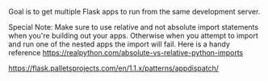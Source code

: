 Goal is to get multiple Flask apps to run from the same development server.

Special Note: Make sure to use relative and not absolute import statements when you're building out your apps. Otherwise when you attempt to import and run one of the nested apps the import will fail. Here is a handy reference https://realpython.com/absolute-vs-relative-python-imports

https://flask.palletsprojects.com/en/1.1.x/patterns/appdispatch/
